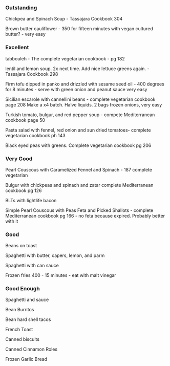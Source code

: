 ### Outstanding

Chickpea and Spinach Soup - Tassajara Cookbook 304

Brown butter cauliflower - 350 for fifteen minutes with vegan cultured butter? - very easy 

### Excellent

tabbouleh - The complete vegetarian cookbook - pg 182

lentil and lemon soup. 2x next time. Add nice lettuce greens again. - Tassajara Cookbook 298

Firm tofu dipped in panko and drizzled with sesame seed oil - 400 degrees for 8 minutes - serve with green onion and peanut sauce 
    very easy

Sicilian escarole with cannellini beans - complete vegetarian cookbook page 208 
    Make a x4 batch. Halve liquids. 2 bags frozen onions, very easy

Turkish tomato, bulgur, and red pepper soup - compete Mediterranean cookbook page 50

Pasta salad with fennel, red onion and sun dried tomatoes- complete vegetarian cookbook ph 143

Black eyed peas with greens. Complete vegetarian cookbook pg 206


### Very Good

Pearl Couscous with Caramelized Fennel and Spinach - 187 complete vegetarian

Bulgur with chickpeas and spinach and zatar complete Mediterranean cookbook pg 126

BLTs with lightlife bacon

Simple Pearl Couscous with Peas Feta and Picked Shallots - complete Mediterranean cookbook pg 166 - no feta because expired. Probably better with it


### Good

Beans on toast

Spaghetti with butter, capers, lemon, and parm

Spaghetti with can sauce

Frozen fries 400 - 15 minutes - eat with malt vinegar


### Good Enough

Spaghetti and sauce

Bean Burritos

Bean hard shell tacos

French Toast

Canned biscuits

Canned Cinnamon Roles

Frozen Garlic Bread
